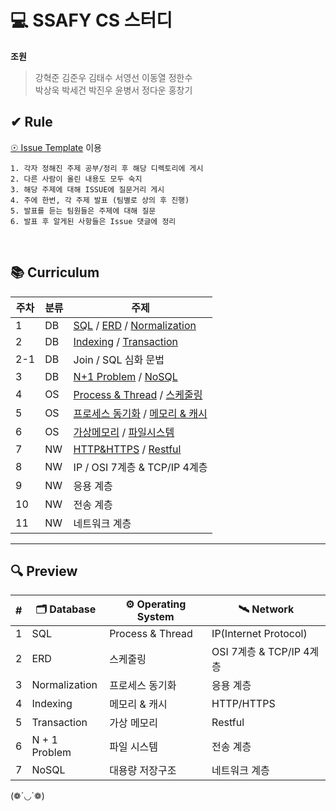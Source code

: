 # 💻 SSAFY CS 스터디

<b>조원</b>

> 강혁준 김준우 김태수 서영선 이동열 정한수<br/>
> 박상욱 박세건 박진우 윤병서 정다운 홍창기

## ✔ Rule

[☉ Issue Template](https://github.com/CSSAFTUDY/CS_STUDY/issues) 이용

```
1. 각자 정해진 주제 공부/정리 후 해당 디렉토리에 게시
2. 다른 사람이 올린 내용도 모두 숙지
3. 해당 주제에 대해 ISSUE에 질문거리 게시
4. 주에 한번, 각 주제 발표 (팀별로 상의 후 진행)
5. 발표를 듣는 팀원들은 주제에 대해 질문
6. 발표 후 알게된 사항들은 Issue 댓글에 정리
```

<br/>

## 📚 Curriculum

| 주차 | 분류 | 주제                                                                                                                                                                                                                                                          |
| ---- | ---- | ------------------------------------------------------------------------------------------------------------------------------------------------------------------------------------------------------------------------------------------------------------- |
| 1    | DB   | [SQL](https://github.com/CSSAFTUDY/CS_STUDY/tree/main/DB/SQL) / [ERD](https://github.com/CSSAFTUDY/CS_STUDY/tree/main/DB/ERD) / [Normalization](https://github.com/CSSAFTUDY/CS_STUDY/tree/main/DB/Normalization)                                             |
| 2    | DB   | [Indexing](https://github.com/CSSAFTUDY/CS_STUDY/tree/main/DB/Indexing) / [Transaction](https://github.com/CSSAFTUDY/CS_STUDY/tree/main/DB/Transaction)                                                                                                       |
| 2-1  | DB   | Join / SQL 심화 문법                                                                                                                                                                                                                                          |
| 3    | DB   | [N+1 Problem](https://github.com/CSSAFTUDY/CS_STUDY/tree/main/DB/N+1_Problem) / [NoSQL](https://github.com/CSSAFTUDY/CS_STUDY/tree/main/DB/NoSQL)                                                                                                             |
| 4    | OS   | [Process & Thread](https://github.com/CSSAFTUDY/CS_STUDY/tree/main/OS/Process%20%26%20Thread) / [스케줄링](https://github.com/CSSAFTUDY/CS_STUDY/tree/main/OS/%EC%8A%A4%EC%BC%80%EC%A4%84%EB%A7%81)                                                           |
| 5    | OS   | [프로세스 동기화](https://github.com/CSSAFTUDY/CS_STUDY/tree/main/OS/%ED%94%84%EB%A1%9C%EC%84%B8%EC%8A%A4_%EB%8F%99%EA%B8%B0%ED%99%94) / [메모리 & 캐시](https://github.com/CSSAFTUDY/CS_STUDY/tree/main/OS/%EB%A9%94%EB%AA%A8%EB%A6%AC%26%EC%BA%90%EC%8B%9C) |
| 6    | OS   | [가상메모리](https://github.com/CSSAFTUDY/CS_STUDY/tree/main/OS/%EA%B0%80%EC%83%81%EB%A9%94%EB%AA%A8%EB%A6%AC) / [파일시스템](https://github.com/CSSAFTUDY/CS_STUDY/tree/main/OS/%ED%8C%8C%EC%9D%BC%EC%8B%9C%EC%8A%A4%ED%85%9C)                               |
| 7    | NW   | [HTTP&HTTPS](https://github.com/CSSAFTUDY/CS_STUDY/tree/main/NW/HTTP%26HTTPS) / [Restful](https://github.com/CSSAFTUDY/CS_STUDY/tree/main/NW/Restful)                                                                                                         |
| 8    | NW   | IP / OSI 7계층 & TCP/IP 4계층                                                                                                                                                                                                                                 |
| 9    | NW   | 응용 계층                                                                                                                                                                                                                                                     |
| 10   | NW   | 전송 계층                                                                                                                                                                                                                                                     |
| 11   | NW   | 네트워크 계층                                                                                                                                                                                                                                                 |

---

## 🔍 Preview

| #   | 🗂️ Database   | ⚙️ Operating System | 🛰️ Network               |
| --- | ------------- | ------------------- | ------------------------ |
| 1   | SQL           | Process & Thread    | IP(Internet Protocol)    |
| 2   | ERD           | 스케줄링            | OSI 7계층 & TCP/IP 4계층 |
| 3   | Normalization | 프로세스 동기화     | 응용 계층                |
| 4   | Indexing      | 메모리 & 캐시       | HTTP/HTTPS               |
| 5   | Transaction   | 가상 메모리         | Restful                  |
| 6   | N + 1 Problem | 파일 시스템         | 전송 계층                |
| 7   | NoSQL         | 대용량 저장구조     | 네트워크 계층            |

(❁´◡`❁)
